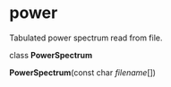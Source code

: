 power
=====

Tabulated power spectrum read from file.

<span class="nc">class</span> **PowerSpectrum**

**PowerSpectrum**(const char *filename*[])
